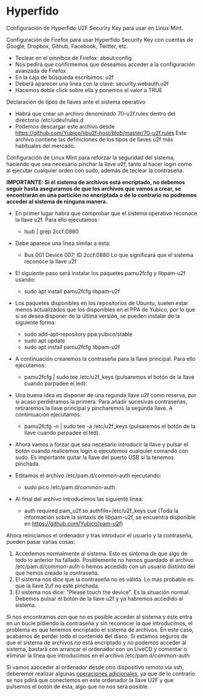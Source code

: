 # Hyperfido
Configuración de Hyperfido U2F Securiry Key para usar en Linux Mint.

Configuración de Firefox para usar Hyperfido Security Key con cuentas de Google, Dropbox, Github, Facebook, Twitter, etc.
- Teclear en el omnibox de Firefox: about:config
- Nos pedirá que confirmemos que deseamos acceder a la configuración avanzada de Firefox
- En la caja de búsqueda escribimos: u2f
- Deberá aparecer una línea con la clave: security.webauth.u2f
- Hacemos doble click sobre ella y ponemos el valor a TRUE

Declaración de tipos de llaves ante el sistema operativo
- Habrá que crear un archivo denominado 70-u2f.rules dentro del directorio /etc/udev/rules.d
- Podemos descargar este archivo desde https://github.com/Yubico/libu2f-host/blob/master/70-u2f.rules Este archivo contiene las definiciones de los tipos de llaves u2f más habituales del mercado.

Configuración de Linux Mint para reforzar la seguridad del sistema, haciendo que sea necesario pinchar la llave u2f, tanto al hacer login como al ejecutar cualquier orden con sudo, además de teclear la contraseña. 

**IMPORTANTE: Si el sistema de archivos está encriptado, no debemos seguir hasta asegurarnos de que los archivos que vamos a crear, se encontrarán en una partición no encriptada o de lo contrario no podremos acceder al sistema de ninguna manera.**

- En primer lugar habrá que comprobar que el sistema operativo reconoce la llave u2f. Para ello ejecutamos: 
  - lsub | grep 2ccf:0880
- Debe aparece una línea similar a esta: 
  - Bus 001 Device 007: ID 2ccf:0880 Lo que significará que el sistema reconoce la llave u2f
- El siguiente paso será instalar los paquetes pamu2fcfg y libpam-u2f usando: 
  - sudo apt install pamu2fcfg libpam-u2f
- Los paquetes disponibles en los repositorios de Ubuntu, suelen estar menos actualizados que los disponibles en el PPA de Yubico, por lo que si se desea disponer de la última versión, se pueden instalar de la siguiente forma:

  - sudo add-apt-repository ppa:yubico/stable
  - sudo apt update
  - sudo apt install pamu2fcfg libpam-u2f
  
- A continuación crearemos la contraseña para la llave principal. Para ello ejecutamos:
  - pamu2fcfg | sudo tee /etc/u2f_keys (pulsaremos el botón de la llave cuando parpadee el led).
- Una buena idea es disponer de una regunda llave u2f como reserva, por si acaso perdiéramos la primera. Para añadir sucesivas contraseñas, retiraremos la llave principal y pincharemos la segunda llave. A contimuación ejecutamos:
  - pamu2fcfg -n | sudo tee -a /etc/u2f_keys (pulsaremos el botón de la llave cuando parpadee el led).
- Ahora vamos a forzar que sea necesario introducir la llave y pulsar el botón cuando realicemos login o ejecutemos cualquier comando con sudo. Es importante quitar la llave del puerto USB si la tenemos pinchada.
- Editamos el archivo /etc/pam.d/common-auth ejecutando: 
  - sudo pico /etc/pam.d/common-auth
- Al final del archivo introducimos las siguiente línea:
  - auth required pam_u2f.so authfile=/etc/u2f_keys cue (Toda la información sobre la sintaxis de libpam-u2f, se encuentra disponible en https://github.com/Yubico/pam-u2f)
  
Ahora reiniciamos el ordenador y tras introducir el usuario y la contraseña, pueden pasar varias cosas:
  1. Accedemos normalmente al sistema. Esto es síntoma de que algo de todo lo anterior ha fallado. Posiblemente no hemos guardado el archivo /etc/pam.d/common-auth o hemos accedido con un usuario distinto del que hemos creado la contraseña.
  2. El sistema nos dice que la contraseña no es válida. Lo más probable es que la llave 2uf no esté pinchada.
  3. El sistema nos dice: "Please touch the device". Es la situación normal. Debemos pulsar el botón de la llave u2f y ya habremos accedido al sistema.

Si nos encontramos con que no es posible acceder al sistema y éste entra en un bucle pidiendo la contraseña y sin reconocer la que introducimos, el problema es que tenemos encriptado el sistema de archivos. En este caso, acabamos de perder todo el contenido del disco. Si estamos seguros de que el sistema de archivos no está encriptado y no podemos acceder al sistema, bastará con arrancar el ordenador con un LiveCD y comentar o eliminar la línea que introducimos en el archivo /etc/pam.d/common-auth

Si vamos aacceder al ordenador desde otro dispositivo remoto vía ssh, deberemor realizar algunas [operaciones adicionales](https://github.com/fbuenonet/ssh-u2f), ya que de lo contrario se nos pdirá que conectemos en este ordenador la llave U2F y que pulsemos el botón de ésta, algo que no nos será posible. 
